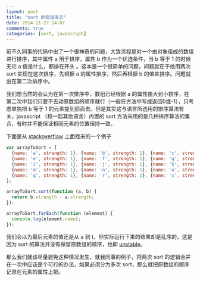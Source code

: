 ```yaml
---
layout: post
title: "sort 的错误用法"
date: 2014-11-27 14:07
comments: true
categories: [sort, javascript]
---
```


前不久同事的代码中出了一个很神奇的问题，大致流程是对一个由对象组成的数组进行排序，其中属性 a 用于排序，属性 b 作为一个优选条件，当 b 等于 1 的时候无论 a 值是什么，都排在开头 。这本是一个很简单的问题，问题就在于他用两次 sort 实现在这次排序，先根据 a 的属性排序，然后再根据 b 的值来排序。问题就出在第二次排序中。

我们想当然的会认为在第一次排序中，数组已经根据 a 的属性由大到小排序，在第二次中我们只要不去动原数组的顺序就行（一般在方法中写成返回0或-1），只考虑单独把 b 等于 1 的元素提到前面去。但是其实这与语言所选用的排序算法有关，javascript （和一起其他语言）内置的 sort 方法采用的是几种排序算法的集合，有时并不能保证相同元素的位置保持一致。

下面是从 [stackoverflow](http://stackoverflow.com/questions/27071942/array-sort-is-producing-unexpected-results-when-elements-are-equal) 上面找来的一个例子

```javascript
var arrayToSort = [
  {name: 'a', strength: 1}, {name: 'b', strength: 1}, {name: 'c', strength: 1}, {name: 'd', strength: 1},
  {name: 'e', strength: 1}, {name: 'f', strength: 1}, {name: 'g', strength: 1}, {name: 'h', strength: 1},
  {name: 'i', strength: 1}, {name: 'j', strength: 1}, {name: 'k', strength: 1}, {name: 'l', strength: 1},
  {name: 'm', strength: 1}, {name: 'n', strength: 1}, {name: 'o', strength: 1}, {name: 'p', strength: 1},
  {name: 'q', strength: 1}, {name: 'r', strength: 1}, {name: 's', strength: 1}, {name: 't', strength: 1}
];

arrayToSort.sort(function (a, b) {
  return b.strength - a.strength;
});

arrayToSort.forEach(function (element) {
  console.log(element.name);
});

```

我们会以为最后元素的值还是从 a 到 t，但实际运行下来的结果却是乱序的，这是因为 sort 的算法并没有保留原数组的顺序，也即 [unstable](http://www.ecma-international.org/ecma-262/5.1/#sec-15.4.4.11)。

那么我们就该尽量避免这种情况发生，就我同事的例子，将两次 sort 的逻辑合并在一次中应该是个可行的办法，如果必须分为多次 sort，那么就把原数组的顺序记录在元素的属性上把。
